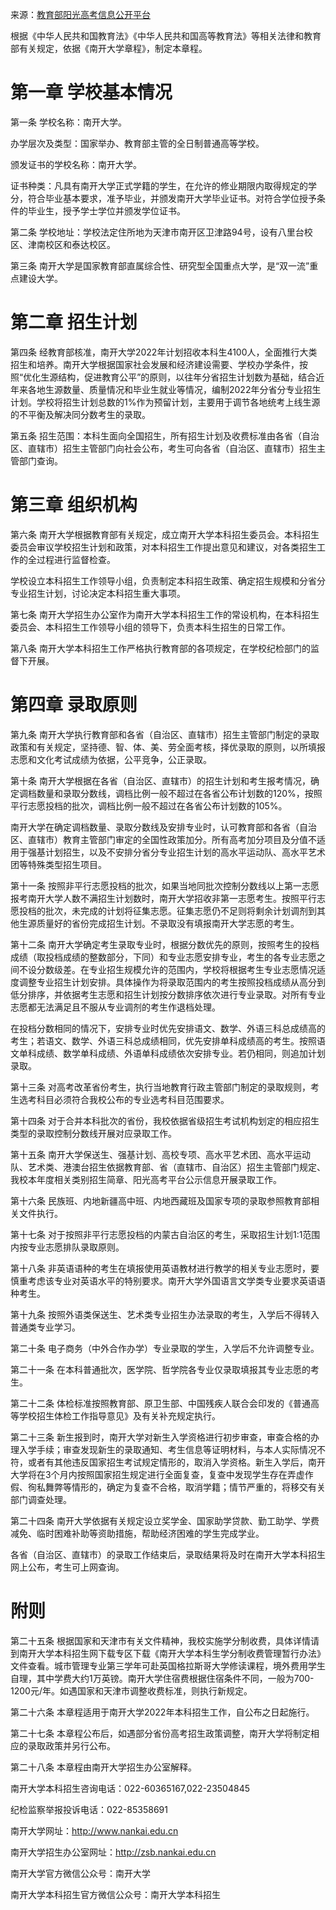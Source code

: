 来源：[教育部阳光高考信息公开平台](https://gaokao.chsi.com.cn/zsgs/zhangcheng/listVerifedZszc--infoId-3762130879,method-view,schId-48.dhtml)

根据《中华人民共和国教育法》《中华人民共和国高等教育法》等相关法律和教育部有关规定，依据《南开大学章程》，制定本章程。

# 第一章  学校基本情况

第一条 学校名称：南开大学。

办学层次及类型：国家举办、教育部主管的全日制普通高等学校。

颁发证书的学校名称：南开大学。

证书种类：凡具有南开大学正式学籍的学生，在允许的修业期限内取得规定的学分，符合毕业基本要求，准予毕业，并颁发南开大学毕业证书。对符合学位授予条件的毕业生，授予学士学位并颁发学位证书。

第二条 学校地址：学校法定住所地为天津市南开区卫津路94号，设有八里台校区、津南校区和泰达校区。

第三条 南开大学是国家教育部直属综合性、研究型全国重点大学，是“双一流”重点建设大学。

# 第二章  招生计划

第四条 经教育部核准，南开大学2022年计划招收本科生4100人，全面推行大类招生和培养。南开大学根据国家社会发展和经济建设需要、学校办学条件，按照“优化生源结构，促进教育公平”的原则，以往年分省招生计划数为基础，结合近年来各地生源数量、质量情况和毕业生就业等情况，编制2022年分省分专业招生计划。学校将招生计划总数的1%作为预留计划，主要用于调节各地统考上线生源的不平衡及解决同分数考生的录取。

第五条 招生范围：本科生面向全国招生，所有招生计划及收费标准由各省（自治区、直辖市）招生主管部门向社会公布，考生可向各省（自治区、直辖市）招生主管部门查询。

# 第三章  组织机构

第六条 南开大学根据教育部有关规定，成立南开大学本科招生委员会。本科招生委员会审议学校招生计划和政策，对本科招生工作提出意见和建议，对各类招生工作的全过程进行监督检查。

学校设立本科招生工作领导小组，负责制定本科招生政策、确定招生规模和分省分专业招生计划，讨论决定本科招生重大事项。

第七条 南开大学招生办公室作为南开大学本科招生工作的常设机构，在本科招生委员会、本科招生工作领导小组的领导下，负责本科生招生的日常工作。

第八条 南开大学本科招生工作严格执行教育部的各项规定，在学校纪检部门的监督下开展。

# 第四章  录取原则

第九条 南开大学执行教育部和各省（自治区、直辖市）招生主管部门制定的录取政策和有关规定，坚持德、智、体、美、劳全面考核，择优录取的原则，以所填报志愿和文化考试成绩为依据，公平竞争，公正录取。

第十条 南开大学根据在各省（自治区、直辖市）的招生计划和考生报考情况，确定调档数量和录取分数线，调档比例一般不超过在各省公布计划数的120%，按照平行志愿投档的批次，调档比例一般不超过在各省公布计划数的105%。

南开大学在确定调档数量、录取分数线及安排专业时，认可教育部和各省（自治区、直辖市）教育主管部门审定的全国性政策加分。所有高考加分项目及分值不适用于强基计划招生，以及不安排分省分专业招生计划的高水平运动队、高水平艺术团等特殊类型招生项目。

第十一条 按照非平行志愿投档的批次，如果当地同批次控制分数线以上第一志愿报考南开大学人数不满招生计划数时，南开大学招收非第一志愿考生。按照平行志愿投档的批次，未完成的计划将征集志愿。征集志愿仍不足则将剩余计划调剂到其他生源质量好的省份完成招生计划。不录取没有填报南开大学志愿的考生。

第十二条 南开大学确定考生录取专业时，根据分数优先的原则，按照考生的投档成绩（取投档成绩的整数部分，下同）和专业志愿安排专业，考生的各专业志愿之间不设分数级差。在专业招生规模允许的范围内，学校将根据考生专业志愿情况适度调整专业招生计划安排。具体操作为将录取范围内的考生按照投档成绩从高分到低分排序，并依据考生志愿和招生计划按分数排序依次进行专业录取。对所有专业志愿都无法满足且不服从专业调剂的考生作退档处理。

在投档分数相同的情况下，安排专业时优先安排语文、数学、外语三科总成绩高的考生；若语文、数学、外语三科总成绩相同，优先安排单科成绩高的考生。按照语文单科成绩、数学单科成绩、外语单科成绩依次安排专业。若仍相同，则追加计划录取。

第十三条 对高考改革省份考生，执行当地教育行政主管部门制定的录取规则，考生选考科目必须符合我校公布的专业选考科目范围要求。

第十四条 对于合并本科批次的省份，我校依据省级招生考试机构划定的相应招生类型的录取控制分数线开展对应录取工作。

第十五条 南开大学保送生、强基计划、高校专项、高水平艺术团、高水平运动队、艺术类、港澳台招生依据教育部、省（直辖市、自治区）招生主管部门规定、我校本年度相关类别招生简章、阳光高考平台公示信息开展录取工作。

第十六条 民族班、内地新疆高中班、内地西藏班及国家专项的录取参照教育部相关文件执行。

第十七条  对于按照非平行志愿投档的内蒙古自治区的考生，采取招生计划1:1范围内按专业志愿排队录取原则。

第十八条 非英语语种的考生在填报使用英语教材进行教学的相关专业志愿时，要慎重考虑该专业对英语水平的特别要求。南开大学外国语言文学类专业要求英语语种考生。

第十九条 按照外语类保送生、艺术类专业招生办法录取的考生，入学后不得转入普通类专业学习。

第二十条 电子商务（中外合作办学）专业录取的学生，入学后不允许调整专业。

第二十一条 在本科普通批次，医学院、哲学院各专业仅录取填报其专业志愿的考生。

第二十二条  体检标准按照教育部、原卫生部、中国残疾人联合会印发的《普通高等学校招生体检工作指导意见》及有关补充规定执行。

第二十三条 新生报到时，南开大学对新生入学资格进行初步审查，审查合格的办理入学手续；审查发现新生的录取通知、考生信息等证明材料，与本人实际情况不符，或者有其他违反国家招生考试规定情形的，取消入学资格。新生入学后，南开大学将在3个月内按照国家招生规定进行全面复查，复查中发现学生存在弄虚作假、徇私舞弊等情形的，确定为复查不合格，取消学籍；情节严重的，将移交有关部门调查处理。

第二十四条 南开大学依据有关规定设立奖学金、国家助学贷款、勤工助学、学费减免、临时困难补助等资助措施，帮助经济困难的学生完成学业。

各省（自治区、直辖市）的录取工作结束后，录取结果将及时在南开大学本科招生网上公布，考生可上网查询。

# 附则

第二十五条 根据国家和天津市有关文件精神，我校实施学分制收费，具体详情请到南开大学本科招生网下载专区下载《南开大学本科生学分制收费管理暂行办法》文件查看。城市管理专业第三学年可赴英国格拉斯哥大学修读课程，境外费用学生自理，其中学费大约1万英镑。南开大学住宿费根据住宿条件不同，一般为700-1200元/年。如遇国家和天津市调整收费标准，则执行新规定。

第二十六条 本章程适用于南开大学2022年本科招生工作，自公布之日起施行。

第二十七条 本章程公布后，如遇部分省份高考招生政策调整，南开大学将制定相应的录取政策并另行公布。

第二十八条 本章程由南开大学招生办公室解释。

南开大学本科招生咨询电话：022-60365167,022-23504845

纪检监察举报投诉电话：022-85358691

南开大学网址：http://www.nankai.edu.cn

南开大学招生办公室网址：http://zsb.nankai.edu.cn

南开大学官方微信公众号：南开大学

南开大学本科招生官方微信公众号：南开大学本科招生